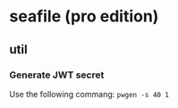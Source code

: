 # seafile (pro edition)

## util

### Generate JWT secret

Use the following commang: `pwgen -s 40 1`

